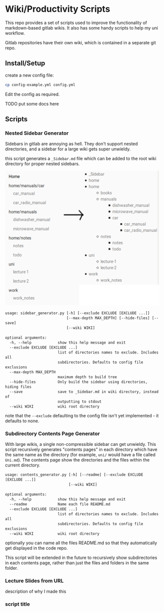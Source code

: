 # Wiki/Productivity Scripts

This repo provides a set of scripts used to improve the functionality of markdown-based gitlab wikis.
It also has some handy scripts to help my uni workflow.

Gitlab repositories have their own wiki, which is contained in a separate git repo.

## Install/Setup

create a new config file:

```bash
cp config-example.yml config.yml
```

Edit the config as required.

TODO put some docs here

## Scripts

### Nested Sidebar Generator

Sidebars in gitlab are annoying as hell. They don't support nested directories, and a sidebar for a large wiki gets super unwieldy.  

this script generates a `_Sidebar.md` file which can be added to the root wiki directory for proper nested sidebars.

![](images/sidebars.png)

```
usage: sidebar_generator.py [-h] [--exclude EXCLUDE [EXCLUDE ...]]
                            [--max-depth MAX_DEPTH] [--hide-files] [--save]
                            [--wiki WIKI]

optional arguments:
  -h, --help            show this help message and exit
  --exclude EXCLUDE [EXCLUDE ...]
                        list of directories names to exclude. Includes all
                        subdirectories. Defaults to config file exclusions
  --max-depth MAX_DEPTH
                        maximum depth to build tree
  --hide-files          Only build the sidebar using directories, hiding files
  --save                save to _Sidebar.md in wiki directory, instead of
                        outputting to stdout
  --wiki WIKI           wiki root directory

```

note that the `--exclude` defaulting to the config file isn't yet implemented - it defaults to none.

### Subdirectory Contents Page Generator

With large wikis, a single non-compressible sidebar can get unwieldy.
This script recursively generates "contents pages" in each directory which have the same name as the directory (for example, `uni/` would have a file called `Uni.md`).
The contents page show the directories and the files within the current directory.

```
usage: contents_generator.py [-h] [--readme] [--exclude EXCLUDE [EXCLUDE ...]]
                             [--wiki WIKI]

optional arguments:
  -h, --help            show this help message and exit
  --readme              Name each file README.md
  --exclude EXCLUDE [EXCLUDE ...]
                        list of directories names to exclude. Includes all
                        subdirectories. Defaults to config file exclusions
  --wiki WIKI           wiki root directory

```

optionally you can name all the files README.md so that they automatically get displayed in the code repo.

This script will be extended in the future to recursively show subdirectories in each contents page, rather than just the files and folders in the same folder.

### Lecture Slides from URL

description of why I made this

### script title
